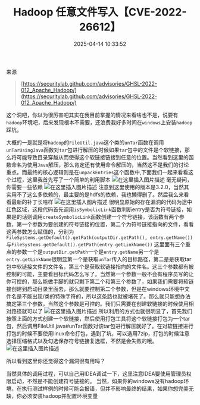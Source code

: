 ﻿---
title: Hadoop 任意文件写入【CVE-2022-26612】
date: 2025-04-14 10:33:52
tags:
- 任意文件写
- hadoop
- CVE-2022-26612
categories:
  - [漏洞分析]
---
来源
>[https://securitylab.github.com/advisories/GHSL-2022-012_Apache_Hadoop/](https://securitylab.github.com/advisories/GHSL-2022-012_Apache_Hadoop/)

这个洞吧，你以为很厉害吧其实在我目前掌握的情况来看啥也不是，说要有`hadoop`环境吧，后来发现根本不需要，还浪费我好多时间在`windows`上安装`hadoop`踩坑。
<!--more-->
大概的一是就是将`hadoop`的`FileUtil.java`这个类的`unTar`函数在调用`unTarUsingJava`函数对`tar`包进行解压的时候如果`tar`包中的文件是个软链接，那么将可能导致目录穿越从而使得这个软链接链接到任意的位置。当然看到这里的函数命名为使用`Java`解压，那么肯定还有使用命令解压的，当然这不是我们的讨论重点。而最终的核心逻辑则是在`unpackEntries`这个函数中,下面我们一起来看看这个过程，这里我首先写了一个简单的利用脚本
![在这里插入图片描述](https://i-blog.csdnimg.cn/blog_migrate/80da18b8e9ee1cb6262204773d7975b4.png)
毫无疑问，你需要一些依赖
![在这里插入图片描述](https://i-blog.csdnimg.cn/blog_migrate/1d99fc6fb4c9f82adfb3ac50c82ed386.png)
注意到这里使用的版本是3.2.0，当然其实用不了这么多依赖的，最主要的是hdfs的依赖，我也懒得删了。然后我么来看看最新的补丁长啥样
![在这里插入图片描述](https://i-blog.csdnimg.cn/blog_migrate/b9690db34502a8e5d4469917b9d82c61.png)
很明显原始的存在漏洞的代码为途中红色区域，这段代码首先调用`isSymbolicLink`函数判断entry是否为符号链接，如果是的话则调用`createSymbolicLink`函数创建一个符号链接，该函数有两个参数，第一个参数为要创建的符号链接的位置，第二个为符号链接指向的文件，看看这两参数怎么赋值的，分别为`FileSystems.getDefault().getPath(outputDir.getPath(), entry.getName())`与`FileSystems.getDefault().getPath(entry.getLinkName())` 这里面有三个重点的参数一个是`outputDir.getPath`一个是`entry.getName`另一个是`entry.getLinkName`很明显第一个是获取`unTar`传入的目标路径，第二是是获取tar包中软链接文件的文件名，第三个是获取软链接指向的文件名。这三个参数都有被控制的可能，主要看目标代码怎么写了。当然第一个参数一般不会有程序员写的让你可控的，那么能做手脚的就只剩下第二个和第三个参数了，如果我们需要将软链接创建到启动目录里面去，那么就要控制第二个参数，但是在windows环境中文件名是不能出现\/类的特殊字符的，所以这条路也就被堵死了。那么就只能想办法搞定第三个参数，当然这个参数是可控的。我们只需要在创建软链接的时候使用相对路径就可以了
![在这里插入图片描述](https://i-blog.csdnimg.cn/blog_migrate/143d924024c0f5e634f1c0bfcf03090c.png)
所以利用的方式也就很明显了，首先我们按照上面的方式创建一个软链接，然后使用打包工具将这个软链接打包为一个tar包，然后调用FileUtil.java#unTar函数对该tar包进行解压就好了。在对软链接进行打包的时候不要使用linux命令打包，遇到了坑，可以选用7zip，打包的时候注意选择压缩格式以及勾选保存符号链接复选框，不然是会失败的哦。
![在这里插入图片描述](https://i-blog.csdnimg.cn/blog_migrate/78620defd00475443302962f177fcdfd.png)

所以看到这里你还觉得这个漏洞很有用吗？

当然具体的调用过程，可以自己用IDEA调试一下，这里注意IDEA要使用管理员权限启动，不然是不能创建符号链接的。
当然，如果你的windows没有hadoop环境，在执行测试样例的时候可能会报错，但并不影响最终的结果，如果你想完美无缺，你必须安装hadoop并配置环境变量


